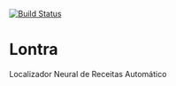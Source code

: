[![Build Status](https://travis-ci.com/ES2-UFPI/Lontra.svg?branch=gabriel%2321)](https://travis-ci.com/ES2-UFPI/Lontra)

# Lontra
Localizador Neural de Receitas Automático
